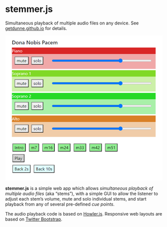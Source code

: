 # stemmer.js
Simultaneous playback of multiple audio files on any device. See [getdunne.github.io](https://getdunne.github.io/stemmer.js/) for details.

![basic gui](images/tablet.png)

**stemmer.js** is a simple web app which allows *simultaneous playback of multiple audio files* (aka “stems”), with a simple GUI to allow the listener to adjust each stem’s volume, mute and solo individual stems, and start playback from any of several pre-defined *cue points*.

The audio playback code is based on [Howler.js](https://github.com/goldfire/howler.js/). Responsive web layouts are based on [Twitter Bootstrap](https://getbootstrap.com/).
